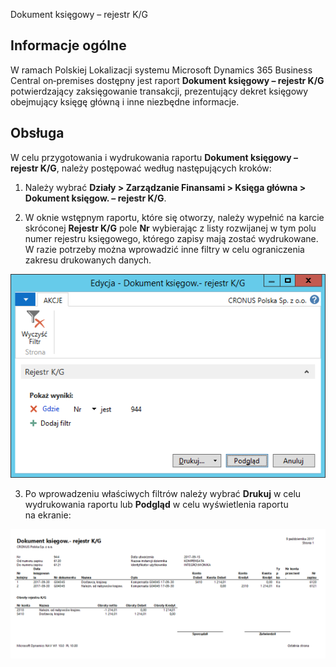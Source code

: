 Dokument księgowy – rejestr K/G 

## Informacje ogólne

W ramach Polskiej Lokalizacji systemu Microsoft Dynamics 365 Business Central on‑premises dostępny jest raport **Dokument księgowy – rejestr K/G** potwierdzający zaksięgowanie transakcji, prezentujący dekret księgowy obejmujący księgę główną i inne niezbędne informacje. 

## Obsługa

W celu przygotowania i wydrukowania raportu **Dokument księgowy –
rejestr K/G**, należy postępować według następujących kroków:

1.  Należy wybrać **Działy \> Zarządzanie Finansami \> Księga główna \>
    Dokument księgow. – rejestr K/G**.

2.  W oknie wstępnym raportu, które się otworzy, należy wypełnić
    na karcie skróconej **Rejestr K/G** pole **Nr** wybierając z listy
    rozwijanej w tym polu numer rejestru księgowego, którego zapisy
    mają zostać wydrukowane. W razie potrzeby można wprowadzić inne
    filtry w celu ograniczenia zakresu drukowanych danych.

  ![](media/image450.png)

3.  Po wprowadzeniu właściwych filtrów należy wybrać **Drukuj** w celu
    wydrukowania raportu lub **Podgląd** w celu wyświetlenia raportu
    na ekranie:

  ![](media/image451.png)